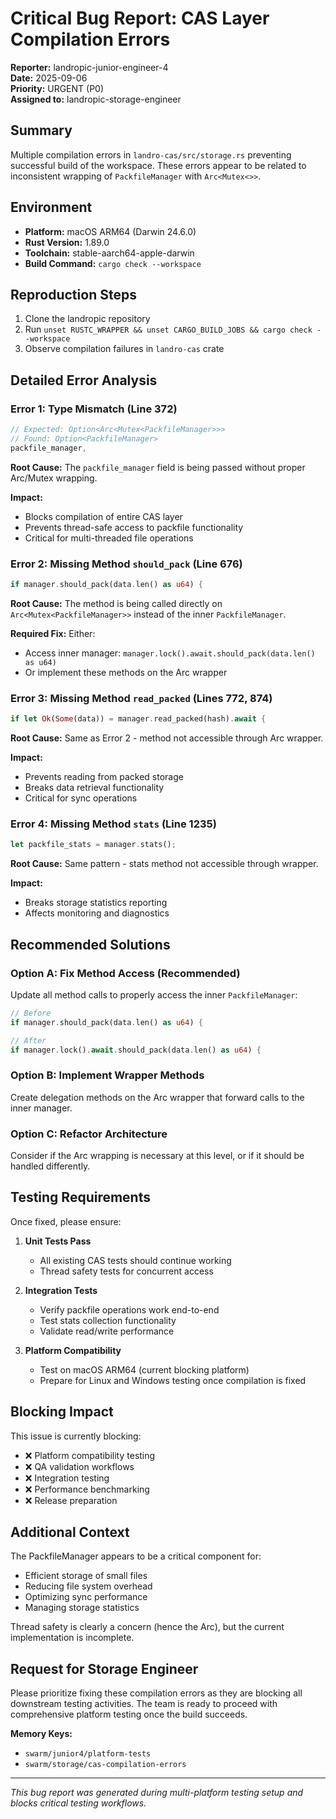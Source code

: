 # Critical Bug Report: CAS Layer Compilation Errors

**Reporter:** landropic-junior-engineer-4  
**Date:** 2025-09-06  
**Priority:** URGENT (P0)  
**Assigned to:** landropic-storage-engineer  

## Summary
Multiple compilation errors in `landro-cas/src/storage.rs` preventing successful build of the workspace. These errors appear to be related to inconsistent wrapping of `PackfileManager` with `Arc<Mutex<>>`.

## Environment
- **Platform:** macOS ARM64 (Darwin 24.6.0)
- **Rust Version:** 1.89.0
- **Toolchain:** stable-aarch64-apple-darwin
- **Build Command:** `cargo check --workspace`

## Reproduction Steps
1. Clone the landropic repository
2. Run `unset RUSTC_WRAPPER && unset CARGO_BUILD_JOBS && cargo check --workspace`
3. Observe compilation failures in `landro-cas` crate

## Detailed Error Analysis

### Error 1: Type Mismatch (Line 372)
```rust
// Expected: Option<Arc<Mutex<PackfileManager>>>
// Found: Option<PackfileManager>
packfile_manager,
```

**Root Cause:** The `packfile_manager` field is being passed without proper Arc/Mutex wrapping.

**Impact:** 
- Blocks compilation of entire CAS layer
- Prevents thread-safe access to packfile functionality
- Critical for multi-threaded file operations

### Error 2: Missing Method `should_pack` (Line 676)
```rust
if manager.should_pack(data.len() as u64) {
```

**Root Cause:** The method is being called directly on `Arc<Mutex<PackfileManager>>` instead of the inner `PackfileManager`.

**Required Fix:** Either:
- Access inner manager: `manager.lock().await.should_pack(data.len() as u64)`
- Or implement these methods on the Arc wrapper

### Error 3: Missing Method `read_packed` (Lines 772, 874)
```rust
if let Ok(Some(data)) = manager.read_packed(hash).await {
```

**Root Cause:** Same as Error 2 - method not accessible through Arc wrapper.

**Impact:** 
- Prevents reading from packed storage
- Breaks data retrieval functionality
- Critical for sync operations

### Error 4: Missing Method `stats` (Line 1235)
```rust
let packfile_stats = manager.stats();
```

**Root Cause:** Same pattern - stats method not accessible through wrapper.

**Impact:**
- Breaks storage statistics reporting
- Affects monitoring and diagnostics

## Recommended Solutions

### Option A: Fix Method Access (Recommended)
Update all method calls to properly access the inner `PackfileManager`:

```rust
// Before
if manager.should_pack(data.len() as u64) {

// After  
if manager.lock().await.should_pack(data.len() as u64) {
```

### Option B: Implement Wrapper Methods
Create delegation methods on the Arc wrapper that forward calls to the inner manager.

### Option C: Refactor Architecture
Consider if the Arc<Mutex> wrapping is necessary at this level, or if it should be handled differently.

## Testing Requirements

Once fixed, please ensure:

1. **Unit Tests Pass**
   - All existing CAS tests should continue working
   - Thread safety tests for concurrent access

2. **Integration Tests**
   - Verify packfile operations work end-to-end
   - Test stats collection functionality
   - Validate read/write performance

3. **Platform Compatibility**
   - Test on macOS ARM64 (current blocking platform)
   - Prepare for Linux and Windows testing once compilation is fixed

## Blocking Impact

This issue is currently blocking:
- ❌ Platform compatibility testing
- ❌ QA validation workflows  
- ❌ Integration testing
- ❌ Performance benchmarking
- ❌ Release preparation

## Additional Context

The PackfileManager appears to be a critical component for:
- Efficient storage of small files
- Reducing file system overhead
- Optimizing sync performance
- Managing storage statistics

Thread safety is clearly a concern (hence the Arc<Mutex>), but the current implementation is incomplete.

## Request for Storage Engineer

Please prioritize fixing these compilation errors as they are blocking all downstream testing activities. The team is ready to proceed with comprehensive platform testing once the build succeeds.

**Memory Keys:**
- `swarm/junior4/platform-tests`
- `swarm/storage/cas-compilation-errors`

---
*This bug report was generated during multi-platform testing setup and blocks critical testing workflows.*